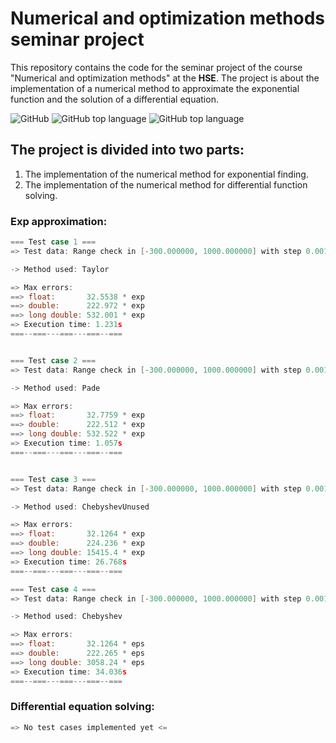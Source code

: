 # Numerical and optimization methods seminar project

This repository contains the code for the seminar project of the course "Numerical and optimization methods" at the **HSE**. The project is about the implementation of a numerical method to approximate the exponential function and the solution of a differential equation.

![GitHub](https://img.shields.io/badge/license-MIT-green)
![GitHub top language](https://img.shields.io/badge/C/C%2B%2B-99.5%25-blue)
![GitHub top language](https://img.shields.io/badge/CMake-0.5%25-blue)

## The project is divided into two parts:
1. The implementation of the numerical method for exponential finding.
2. The implementation of the numerical method for differential function solving.

### Exp approximation:
``` c
=== Test case 1 ===
=> Test data: Range check in [-300.000000, 1000.000000] with step 0.001000

-> Method used: Taylor

=> Max errors:
==> float:       32.5538 * exp
==> double:      222.972 * exp
==> long double: 532.001 * exp
=> Execution time: 1.231s
===--===---===---===--===


=== Test case 2 ===
=> Test data: Range check in [-300.000000, 1000.000000] with step 0.001000

-> Method used: Pade

=> Max errors:
==> float:       32.7759 * exp
==> double:      222.512 * exp
==> long double: 532.522 * exp
=> Execution time: 1.057s
===--===---===---===--===


=== Test case 3 ===
=> Test data: Range check in [-300.000000, 1000.000000] with step 0.001000

-> Method used: ChebyshevUnused

=> Max errors:
==> float:       32.1264 * exp
==> double:      224.236 * exp
==> long double: 15415.4 * exp
=> Execution time: 26.768s
===--===---===---===--===

=== Test case 4 ===
=> Test data: Range check in [-300.000000, 1000.000000] with step 0.001000

-> Method used: Chebyshev

=> Max errors:
==> float:       32.1264 * eps
==> double:      222.265 * eps
==> long double: 3058.24 * eps
=> Execution time: 34.036s
===--===---===---===--===
```

### Differential equation solving:
``` c
=> No test cases implemented yet <=
```
